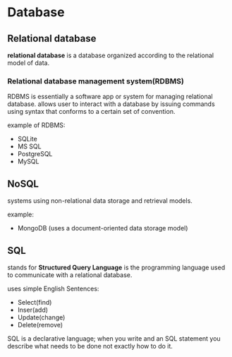 # Database

## Relational database

**relational database** is a database organized according to the relational model of data.

### Relational database management system(RDBMS)

RDBMS is essentially a software app or system for managing relational database. allows user to interact with a database by issuing commands using syntax that conforms to a certain set of convention.

example of RDBMS:

- SQLite
- MS SQL
- PostgreSQL
- MySQL

## NoSQL

systems using non-relational data storage and retrieval models.

example:

- MongoDB (uses a document-oriented data storage model)

## SQL

stands for **Structured Query Language** is the programming language used to communicate with a relational database.

uses simple English Sentences:

- Select(find)
- Inser(add)
- Update(change)
- Delete(remove)

SQL is a declarative language; when you write and an SQL statement you describe what needs to be done not exactly how to do it.

